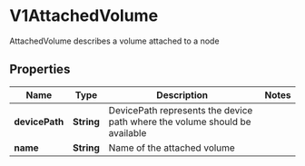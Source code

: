 

# V1AttachedVolume

AttachedVolume describes a volume attached to a node

## Properties

| Name | Type | Description | Notes |
|------------ | ------------- | ------------- | -------------|
|**devicePath** | **String** | DevicePath represents the device path where the volume should be available |  |
|**name** | **String** | Name of the attached volume |  |



